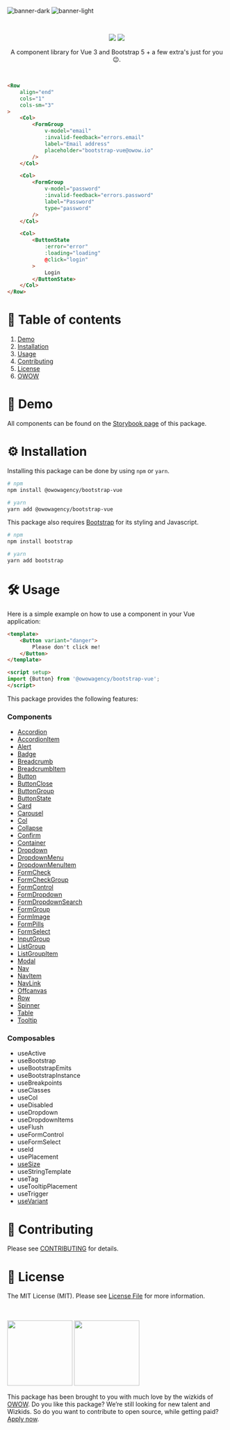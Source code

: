 ![banner-dark](https://user-images.githubusercontent.com/45201651/169008977-bb183203-dc58-44b8-ae79-aa2d2c97a8ce.svg#gh-dark-mode-only)
![banner-light](https://user-images.githubusercontent.com/45201651/169008981-ecd6889a-e444-49a6-8148-62d78ffbb5d4.svg#gh-light-mode-only)

<br>

<p align="center">
    <img src="https://img.shields.io/npm/v/@owowagency/bootstrap-vue">
    <img src="https://github.com/owowagency/bootstrap-vue/actions/workflows/test.yml/badge.svg">
</p>

<p align="center">
    A component library for Vue 3 and Bootstrap 5 + a few extra's just for you 😉.
</p>

<br>

```html
<Row
    align="end"
    cols="1"
    cols-sm="3"
>
    <Col>
        <FormGroup
            v-model="email"
            :invalid-feedback="errors.email"
            label="Email address"
            placeholder="bootstrap-vue@owow.io"
        />
    </Col>

    <Col>
        <FormGroup
            v-model="password"
            :invalid-feedback="errors.password"
            label="Password"
            type="password"
        />
    </Col>

    <Col>
        <ButtonState
            :error="error"
            :loading="loading"
            @click="login"
        >
            Login
        </ButtonState>
    </Col>
</Row>
```

# 📖 Table of contents

1. [Demo](#-demo)
1. [Installation](#%EF%B8%8F-installation)
1. [Usage](#-usage)
1. [Contributing](#-contributing)
1. [License](#-license)
1. [OWOW](#owow)

# 🚀 Demo

All components can be found on the [Storybook page](https://owowagency.github.io/bootstrap-vue) of this package.

# ⚙️ Installation

Installing this package can be done by using `npm` or `yarn`.

```bash
# npm
npm install @owowagency/bootstrap-vue

# yarn
yarn add @owowagency/bootstrap-vue
```

This package also requires [Bootstrap](https://getbootstrap.com/docs/5.2/getting-started/download/#package-managers) for its styling and Javascript.

```bash
# npm
npm install bootstrap

# yarn
yarn add bootstrap
```

# 🛠 Usage

Here is a simple example on how to use a component in your Vue application:

```html
<template>
    <Button variant="danger">
        Please don't click me!
    </Button>
</template>

<script setup>
import {Button} from '@owowagency/bootstrap-vue';
</script>
```

This package provides the following features:

### Components

- [Accordion](./src/components/Accordion)
- [AccordionItem](./src/components/AccordionItem)
- [Alert](./src/components/Alert)
- [Badge](./src/components/Badge)
- [Breadcrumb](./src/components/Breadcrumb)
- [BreadcrumbItem](./src/components/BreadcrumbItem)
- [Button](./src/components/Button)
- [ButtonClose](./src/components/ButtonClose)
- [ButtonGroup](./src/components/ButtonGroup)
- [ButtonState](./src/components/ButtonState)
- [Card](./src/components/Card)
- [Carousel](./src/components/Carousel)
- [Col](./src/components/Col)
- [Collapse](./src/components/Collapse)
- [Confirm](./src/components/Confirm)
- [Container](./src/components/Container)
- [Dropdown](./src/components/Dropdown)
- [DropdownMenu](./src/components/DropdownMenu)
- [DropdownMenuItem](./src/components/DropdownMenuItem)
- [FormCheck](./src/components/FormCheck)
- [FormCheckGroup](./src/components/FormCheckGroup)
- [FormControl](./src/components/FormControl)
- [FormDropdown](./src/components/FormDropdown)
- [FormDropdownSearch](./src/components/FormDropdownSearch)
- [FormGroup](./src/components/FormGroup)
- [FormImage](./src/components/FormImage)
- [FormPills](./src/components/FormPills)
- [FormSelect](./src/components/FormSelect)
- [InputGroup](./src/components/InputGroup)
- [ListGroup](./src/components/ListGroup)
- [ListGroupItem](./src/components/ListGroupItem)
- [Modal](./src/components/Modal)
- [Nav](./src/components/Nav)
- [NavItem](./src/components/NavItem)
- [NavLink](./src/components/NavLink)
- [Offcanvas](./src/components/Offcanvas)
- [Row](./src/components/Row)
- [Spinner](./src/components/Spinner)
- [Table](./src/components/Table)
- [Tooltip](./src/components/Tooltip)

### Composables

- useActive
- useBootstrap
- useBootstrapEmits
- useBootstrapInstance
- useBreakpoints
- useClasses
- useCol
- useDisabled
- useDropdown
- useDropdownItems
- useFlush
- useFormControl
- useFormSelect
- useId
- usePlacement
- [useSize](./src/composables/useSize)
- useStringTemplate
- useTag
- useTooltipPlacement
- useTrigger
- [useVariant](./src/composables/useVariant)

# 🫶 Contributing

Please see [CONTRIBUTING](./CONTRIBUTING.md) for details.

# 📜 License

The MIT License (MIT). Please see [License File](./LICENSE) for more information.

<br>
<br>

<img id="owow" src="https://user-images.githubusercontent.com/45201651/176249441-e83226be-7281-4ddb-ad4a-9100f8862d4e.svg#gh-light-mode-only" width="150">
<img id="owow" src="https://user-images.githubusercontent.com/45201651/176249444-ceede6f9-3c2e-481d-87c3-3a72ca497e65.svg#gh-dark-mode-only" width="150">

This package has been brought to you with much love by the wizkids of [OWOW](https://owow.io/). Do you like this package? We’re still looking for new talent and Wizkids. So do you want to contribute to open source, while getting paid? [Apply now](https://owow.io/jobs).
